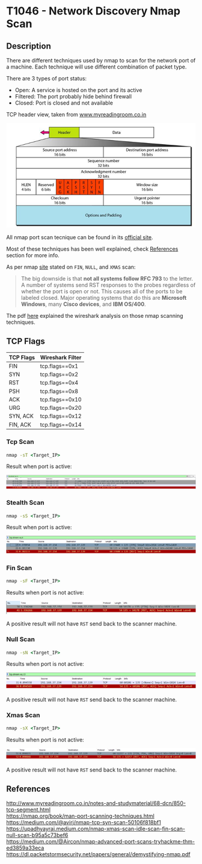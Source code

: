 # T1046 - Network Discovery Nmap Scan

## Description

There are different techniques used by nmap to scan for the network port of a machine. Each technique will use different combination of packet type.

There are 3 types of port status:

- Open: A service is hosted on the port and its active
- Filtered: The port probably hide behind firewall
- Closed: Port is closed and not available

TCP header view, taken from www.myreadingroom.co.in

![tcp_segment.JPG](./T1046_Image/tcp_segment.JPG)  

All nmap port scan tecnique can be found in its [official site](https://nmap.org/book/man-port-scanning-techniques.html).

Most of these techniques has been well explained, check [References](#references) section for more info.

As per nmap [site](https://nmap.org/book/scan-methods-null-fin-xmas-scan.html) stated on `FIN`, `NULL`, and `XMAS` scan:

> The big downside is that **not all systems follow RFC 793** to the letter. A number of systems send RST responses to the probes regardless of whether the port is open or not. This causes all of the ports to be labeled closed. Major operating systems that do this are **Microsoft Windows**, many **Cisco devices**, and **IBM OS/400**.

The pdf [here](https://dl.packetstormsecurity.net/papers/general/demystifying-nmap.pdf) explained the wireshark analysis on those nmap scanning techniques.

## TCP Flags

|TCP Flags|Wireshark Filter|
|---|---|
|FIN|tcp.flags==0x1|
|SYN|tcp.flags==0x2|
|RST|tcp.flags==0x4|
|PSH|tcp.flags==0x8|
|ACK|tcp.flags==0x10|
|URG|tcp.flags==0x20|
|SYN, ACK|tcp.flags==0x12|
|FIN, ACK|tcp.flags==0x14|

### Tcp Scan

```cmd
nmap -sT <Target_IP>
```

Result when port is active:

![ws_sT_scan_example.png](./T1046_Image/ws_sT_scan_example.png)

### Stealth Scan

```cmd
nmap -sS <Target_IP>
```

Result when port is active:

![ws_sS_scan_example.png](./T1046_Image/ws_sS_scan_example.png)

### Fin Scan

```cmd
nmap -sF <Target_IP>
```

Results when port is not active:

![ws_sF_scan_example.png](./T1046_Image/ws_sF_scan_example.png)

A positive result will not have `RST` send back to the scanner machine.

### Null Scan

```cmd
nmap -sN <Target_IP>
```

Results when port is not active:

![ws_sN_scan_example.png](./T1046_Image/ws_sN_scan_example.png)

A positive result will not have `RST` send back to the scanner machine.

### Xmas Scan

```cmd
nmap -sX <Target_IP>
```

Results when port is not active:

![ws_sX_scan_example.png](./T1046_Image/ws_sX_scan_example.png)

A positive result will not have `RST` send back to the scanner machine.

## References

<http://www.myreadingroom.co.in/notes-and-studymaterial/68-dcn/850-tcp-segment.html>  
<https://nmap.org/book/man-port-scanning-techniques.html>  
<https://medium.com/@avirj/nmap-tcp-syn-scan-50106f818bf1>  
<https://upadhyayraj.medium.com/nmap-xmas-scan-idle-scan-fin-scan-null-scan-b95a5c73bef6>  
<https://medium.com/@Aircon/nmap-advanced-port-scans-tryhackme-thm-ed3859a33eca>
<https://dl.packetstormsecurity.net/papers/general/demystifying-nmap.pdf>  
